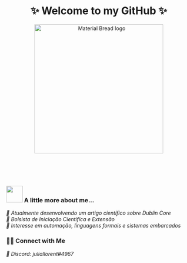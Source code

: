 <h1 align="center">   ✨ Welcome to my GitHub ✨
</h1>

<p align="center">
  <img width="350" src="https://user-images.githubusercontent.com/80781242/173729159-8d9dcfe5-1279-4a1d-9787-0ebaeec6ab51.gif" alt="Material Bread logo">
</p>
<br />
<br />
<br />



 <h3> <img src="https://media.giphy.com/media/VgCDAzcKvsR6OM0uWg/giphy.gif" width="45"> A little more about me...   </h3>

 
 *🔭 Atualmente desenvolvendo um artigo científico sobre Dublin Core* <br />
 *🍭 Bolsista de Iniciação Cientifíca e Extensão* <br />
 *🍥 Interesse em automação, linguagens formais e sistemas embarcados* <br />
 <p align="center"> <h3> 🤝🏻 Connect with Me </h3>

 *🌸 Discord: juliallorent#4967* <br />

</p>

